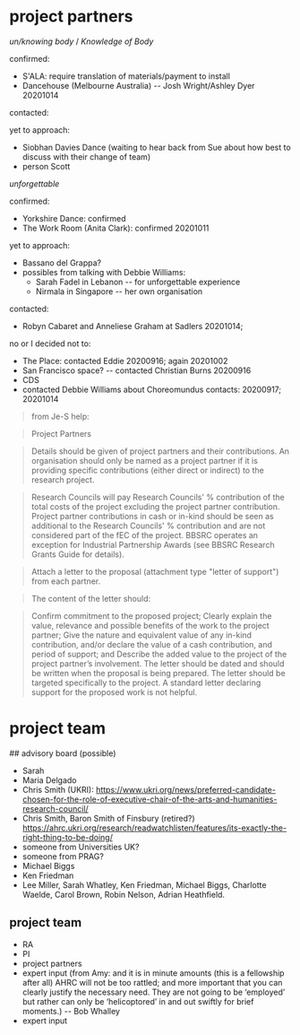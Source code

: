 # project partners

_un/knowing body_ / _Knowledge of Body_

confirmed:
- S'ALA: require translation of materials/payment to install
- Dancehouse (Melbourne Australia) -- Josh Wright/Ashley Dyer 20201014

contacted:

yet to approach:
- Siobhan Davies Dance (waiting to hear back from Sue about how best to discuss with their change of team)
- person Scott 

_unforgettable_

confirmed:
- Yorkshire Dance: confirmed
- The Work Room (Anita Clark): confirmed 20201011

yet to approach:

- Bassano del Grappa? 
- possibles from talking with Debbie Williams:
    + Sarah Fadel in Lebanon -- for unforgettable experience
    + Nirmala in Singapore -- her own organisation 

contacted:
- Robyn Cabaret and Anneliese Graham at Sadlers 20201014; 

no or I decided not to:
- The Place: contacted Eddie 20200916; again 20201002
- San Francisco space? -- contacted Christian Burns 20200916
- CDS
- contacted Debbie Williams about Choreomundus contacts: 20200917; 20201014


>from Je-S help:

>Project Partners

>Details should be given of project partners and their contributions. An organisation should only be named as a project partner if it is providing specific contributions (either direct or indirect) to the research project.

>Research Councils will pay Research Councils' % contribution of the total costs of the project excluding the project partner contribution. Project partner contributions in cash or in-kind should be seen as additional to the Research Councils' % contribution and are not considered part of the fEC of the project. BBSRC operates an exception for Industrial Partnership Awards (see BBSRC Research Grants Guide for details).

>Attach a letter to the proposal (attachment type "letter of support") from each partner.

>The content of the letter should:

>Confirm commitment to the proposed project;
Clearly explain the value, relevance and possible benefits of the work to the project partner;
Give the nature and equivalent value of any in-kind contribution, and/or declare the value of a cash contribution, and period of support; and
Describe the added value to the project of the project partner’s involvement.
The letter should be dated and should be written when the proposal is being prepared. The letter should be targeted specifically to the project. A standard letter declaring support for the proposed work is not helpful.


# project team

## advisory board (possible)

- Sarah
- Maria Delgado
- Chris Smith (UKRI): https://www.ukri.org/news/preferred-candidate-chosen-for-the-role-of-executive-chair-of-the-arts-and-humanities-research-council/
- Chris Smith, Baron Smith of Finsbury (retired?) https://ahrc.ukri.org/research/readwatchlisten/features/its-exactly-the-right-thing-to-be-doing/
- someone from Universities UK?
- someone from PRAG?
- Michael Biggs
- Ken Friedman
- Lee Miller, Sarah Whatley, Ken Friedman, Michael Biggs, Charlotte Waelde, Carol Brown, Robin Nelson, Adrian Heathfield.

## project team

- RA
- PI
- project partners
- expert input (from Amy: and it is in minute amounts (this is a fellowship after all) AHRC will not be too rattled; and more important that you can clearly justify the necessary need. They are not going to be ‘employed’ but rather can only be ‘helicoptored’ in and out swiftly for brief moments.) -- Bob Whalley
- expert input 
